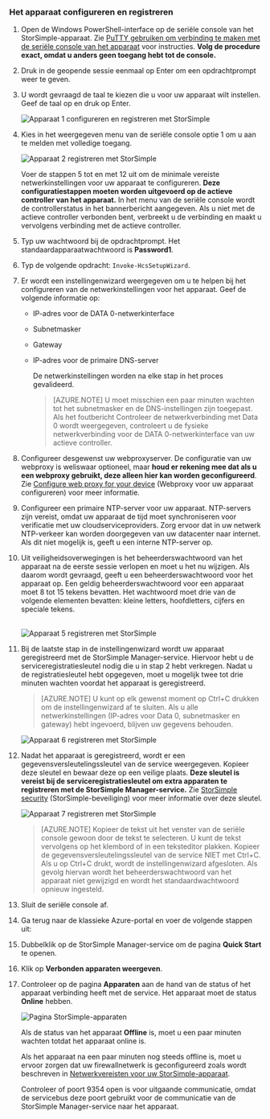<!--author=alkohli last changed: 02/22/2016-->


### Het apparaat configureren en registreren

1. Open de Windows PowerShell-interface op de seriële console van het StorSimple-apparaat. Zie [PuTTY gebruiken om verbinding te maken met de seriële console van het apparaat](#use-putty-to-connect-to-the-device-serial-console) voor instructies. **Volg de procedure exact, omdat u anders geen toegang hebt tot de console.**

2. Druk in de geopende sessie eenmaal op Enter om een opdrachtprompt weer te geven. 

3. U wordt gevraagd de taal te kiezen die u voor uw apparaat wilt instellen. Geef de taal op en druk op Enter. 

    ![Apparaat 1 configureren en registreren met StorSimple](./media/storsimple-configure-and-register-device-u1/HCS_RegisterYourDevice1-U1-include.png)

4. Kies in het weergegeven menu van de seriële console optie 1 om u aan te melden met volledige toegang. 

    ![Apparaat 2 registreren met StorSimple](./media/storsimple-configure-and-register-device-u1/HCS_RegisterYourDevice2_U1-include.png)
  
     Voer de stappen 5 tot en met 12 uit om de minimale vereiste netwerkinstellingen voor uw apparaat te configureren. **Deze configuratiestappen moeten worden uitgevoerd op de actieve controller van het apparaat.** In het menu van de seriële console wordt de controllerstatus in het bannerbericht aangegeven. Als u niet met de actieve controller verbonden bent, verbreekt u de verbinding en maakt u vervolgens verbinding met de actieve controller.

5. Typ uw wachtwoord bij de opdrachtprompt. Het standaardapparaatwachtwoord is **Password1**.

6. Typ de volgende opdracht: `Invoke-HcsSetupWizard`. 

7. Er wordt een instellingenwizard weergegeven om u te helpen bij het configureren van de netwerkinstellingen voor het apparaat. Geef de volgende informatie op: 
   - IP-adres voor de DATA 0-netwerkinterface
   - Subnetmasker
   - Gateway
   - IP-adres voor de primaire DNS-server
    
        De netwerkinstellingen worden na elke stap in het proces gevalideerd.
   
      > [AZURE.NOTE] U moet misschien een paar minuten wachten tot het subnetmasker en de DNS-instellingen zijn toegepast. Als het foutbericht Controleer de netwerkverbinding met Data 0 wordt weergegeven, controleert u de fysieke netwerkverbinding voor de DATA 0-netwerkinterface van uw actieve controller.

8. Configureer desgewenst uw webproxyserver. De configuratie van uw webproxy is weliswaar optioneel, maar **houd er rekening mee dat als u een webproxy gebruikt, deze alleen hier kan worden geconfigureerd**. Zie [Configure web proxy for your device](../articles/storsimple/storsimple-configure-web-proxy.md) (Webproxy voor uw apparaat configureren) voor meer informatie.

9. Configureer een primaire NTP-server voor uw apparaat. NTP-servers zijn vereist, omdat uw apparaat de tijd moet synchroniseren voor verificatie met uw cloudserviceproviders. Zorg ervoor dat in uw netwerk NTP-verkeer kan worden doorgegeven van uw datacenter naar internet. Als dit niet mogelijk is, geeft u een interne NTP-server op. 
 
10. Uit veiligheidsoverwegingen is het beheerderswachtwoord van het apparaat na de eerste sessie verlopen en moet u het nu wijzigen. Als daarom wordt gevraagd, geeft u een beheerderswachtwoord voor het apparaat op. Een geldig beheerderswachtwoord voor een apparaat moet 8 tot 15 tekens bevatten. Het wachtwoord moet drie van de volgende elementen bevatten: kleine letters, hoofdletters, cijfers en speciale tekens.

    <br/>![Apparaat 5 registreren met StorSimple](./media/storsimple-configure-and-register-device-u1/HCS_RegisterYourDevice5_U1-include.png)

11. Bij de laatste stap in de instellingenwizard wordt uw apparaat geregistreerd met de StorSimple Manager-service. Hiervoor hebt u de serviceregistratiesleutel nodig die u in stap 2 hebt verkregen. Nadat u de registratiesleutel hebt opgegeven, moet u mogelijk twee tot drie minuten wachten voordat het apparaat is geregistreerd.

      > [AZURE.NOTE] U kunt op elk gewenst moment op Ctrl+C drukken om de instellingenwizard af te sluiten. Als u alle netwerkinstellingen (IP-adres voor Data 0, subnetmasker en gateway) hebt ingevoerd, blijven uw gegevens behouden.

    ![Apparaat 6 registreren met StorSimple](./media/storsimple-configure-and-register-device-u1/HCS_RegisterYourDevice6_U1-include.png)

12. Nadat het apparaat is geregistreerd, wordt er een gegevensversleutelingssleutel van de service weergegeven. Kopieer deze sleutel en bewaar deze op een veilige plaats. **Deze sleutel is vereist bij de serviceregistratiesleutel om extra apparaten te registreren met de StorSimple Manager-service.** Zie [StorSimple security](../articles/storsimple/storsimple-security.md) (StorSimple-beveiliging) voor meer informatie over deze sleutel.
    
    ![Apparaat 7 registreren met StorSimple](./media/storsimple-configure-and-register-device-u1/HCS_RegisterYourDevice7_U1-include.png)    

      > [AZURE.NOTE] Kopieer de tekst uit het venster van de seriële console gewoon door de tekst te selecteren. U kunt de tekst vervolgens op het klembord of in een teksteditor plakken. Kopieer de gegevensversleutelingssleutel van de service NIET met Ctrl+C. Als u op Ctrl+C drukt, wordt de instellingenwizard afgesloten. Als gevolg hiervan wordt het beheerderswachtwoord van het apparaat niet gewijzigd en wordt het standaardwachtwoord opnieuw ingesteld.

13. Sluit de seriële console af.

14. Ga terug naar de klassieke Azure-portal en voer de volgende stappen uit:
  1. Dubbelklik op de StorSimple Manager-service om de pagina **Quick Start** te openen.
  2. Klik op **Verbonden apparaten weergeven**.
  3. Controleer op de pagina **Apparaten** aan de hand van de status of het apparaat verbinding heeft met de service. Het apparaat moet de status **Online** hebben.
   
        ![Pagina StorSimple-apparaten](./media/storsimple-configure-and-register-device-u1/HCS_DevicesPageM_U1-include.png) 
  
        Als de status van het apparaat **Offline** is, moet u een paar minuten wachten totdat het apparaat online is. 

        Als het apparaat na een paar minuten nog steeds offline is, moet u ervoor zorgen dat uw firewallnetwerk is geconfigureerd zoals wordt beschreven in [Netwerkvereisten voor uw StorSimple-apparaat](../articles/storsimple/storsimple-system-requirements.md). 

        Controleer of poort 9354 open is voor uitgaande communicatie, omdat de servicebus deze poort gebruikt voor de communicatie van de StorSimple Manager-service naar het apparaat.
     
       



<!--HONumber=sep16_HO2-->


